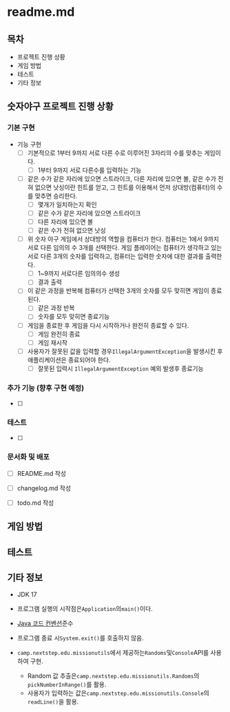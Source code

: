# readme.md

## 목차

- 프로젝트 진행 상황
- 게임 방법
- 테스트
- 기타 정보

## **숫자야구 프로젝트 진행 상황**

### **기본 구현**

- 기능 구현
    - [ ] 기본적으로 1부터 9까지 서로 다른 수로 이루어진 3자리의 수를 맞추는 게임이다.
        - [ ] 1부터 9까지 서로 다른수를 입력하는 기능
    - [ ] 같은 수가 같은 자리에 있으면 스트라이크, 다른 자리에 있으면 볼, 같은 수가 전혀 없으면 낫싱이란 힌트를 얻고, 그 힌트를 이용해서 먼저 상대방(컴퓨터)의 수를
      맞추면 승리한다.
        - [ ] 몇개가 일치하는지 확인
        - [ ] 같은 수가 같은 자리에 있으면 스트라이크
        - [ ] 다른 자리에 있으면 볼
        - [ ] 같은 수가 전혀 없으면 낫싱
    - [ ] 위 숫자 야구 게임에서 상대방의 역할을 컴퓨터가 한다. 컴퓨터는 1에서 9까지 서로 다른 임의의 수 3개를 선택한다. 게임 플레이어는 컴퓨터가 생각하고 있는 서로
      다른 3개의 숫자를 입력하고, 컴퓨터는 입력한 숫자에 대한 결과를 출력한다.
        - [ ] 1~9까지 서로다른 임의의수 생성
        - [ ] 결과 출력
    - [ ]  이 같은 과정을 반복해 컴퓨터가 선택한 3개의 숫자를 모두 맞히면 게임이 종료된다.
        - [ ] 같은 과정 반복
        - [ ] 숫자를 모두 맞히면 종료기능
    - [ ] 게임을 종료한 후 게임을 다시 시작하거나 완전히 종료할 수 있다.
        - [ ] 게임 완전히 종료
        - [ ] 게임 재시작
    - [ ] 사용자가 잘못된 값을 입력할 경우`IllegalArgumentException`을 발생시킨 후 애플리케이션은 종료되어야 한다.
        - [ ] 잘못된 입력시 `IllegalArgumentException` 예외 발생후 종료기능

### **추가 기능 (향후 구현 예정)**

- [ ] 

### **테스트**

- [ ] 

### **문서화 및 배포**

- [ ] README.md 작성

- [ ] changelog.md 작성

- [ ] todo.md 작성

## 게임 방법

## 테스트

## 기타 정보

- JDK 17

- 프로그램 실행의 시작점은`Application`의`main()`이다.

- [Java 코드 컨벤션](https://github.com/woowacourse/woowacourse-docs/tree/master/styleguide/java)준수

- 프로그램 종료 시`System.exit()`를 호출하지 않음.

- `camp.nextstep.edu.missionutils`에서 제공하는`Randoms`및`Console`API를 사용하여 구현.
    - Random 값 추출은`camp.nextstep.edu.missionutils.Randoms`의`pickNumberInRange()`를 활용.
    - 사용자가 입력하는 값은`camp.nextstep.edu.missionutils.Console`의`readLine()`을 활용.